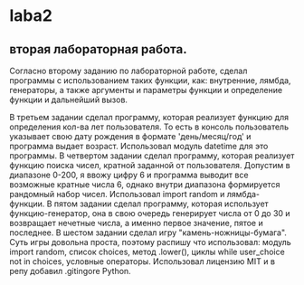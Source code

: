 # laba2
## вторая лабораторная работа.
Согласно второму заданию по лабораторной работе, сделал программы с использованием таких функции, как: внутренние, лямбда, генераторы, а также аргументы и параметры функции и определение функции и дальнейший вызов.

В третьем задании сделал программу, которая реализует функцию для определения кол-ва лет пользователя. То есть в консоль пользователь указывает свою дату рождения в формате 'день/месяц/год' и программа выдает возраст. Использовал модуль datetime для это программы.
В четвертом задании сделал программу, которая реализует функцию поиска чисел, кратной заданной от пользователя. Допустим в диапазоне 0-200, я ввожу цифру 6 и программа выводит все возможные кратные числа 6, однако внутри диапазона формируется рандомный набор чисел. Использовал import random и лямбда-функции.
В пятом задании сделал программу, которая использует функцию-генератор, она в свою очередь генерирует числа от 0 до 30 и возвращает нечетные числа, а именно первое значение, пятое и последнее. 
В шестом задании сделал игру "камень-ножницы-бумага". Суть игры довольна проста, поэтому распишу что использовал: модуль import random, список choices, метод .lower(), циклы while user_choice not in choices, условные операторы.
Использовал лицензию MIT и в репу добавил .gitingore Python.
